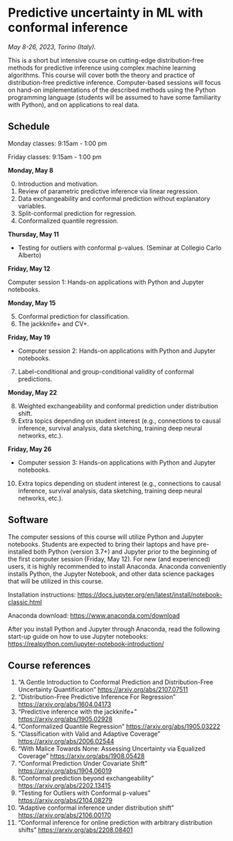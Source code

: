 # Predictive uncertainty in ML with conformal inference
*May 8-26, 2023, Torino (Italy).*

This is a short but intensive course on cutting-edge distribution-free methods for predictive inference using complex machine learning algorithms. This course will cover both the theory and practice of distribution-free predictive inference. Computer-based sessions will focus on hand-on implementations of the described methods using the Python programming language (students will be assumed to have some familiarity with Python), and on applications to real data.

## Schedule

Monday classes: 9:15am - 1:00 pm

Friday classes: 9:15am - 1:00 pm

**Monday, May 8**

0. Introduction and motivation.
1. Review of parametric predictive inference via linear regression.
2. Data exchangeability and conformal prediction without explanatory variables.
3. Split-conformal prediction for regression.
4. Conformalized quantile regression.

**Thursday, May 11**

 - Testing for outliers with conformal p-values. (Seminar at Collegio Carlo Alberto)

**Friday, May 12**

Computer session 1: Hands-on applications with Python and Jupyter notebooks.
 

**Monday, May 15**

5. Conformal prediction for classification.
6. The jackknife+ and CV+.

**Friday, May 19**

- Computer session 2: Hands-on applications with Python and Jupyter notebooks.

7. Label-conditional and group-conditional validity of conformal predictions.

**Monday, May 22**

8. Weighted exchangeability and conformal prediction under distribution shift.
9. Extra topics depending on student interest (e.g., connections to causal inference, survival analysis, data sketching, training deep neural networks, etc.).

**Friday, May 26**

- Computer session 3: Hands-on applications with Python and Jupyter notebooks.

10. Extra topics depending on student interest (e.g., connections to causal inference, survival analysis, data sketching, training deep neural networks, etc.).

## Software

The computer sessions of this course will utilize Python and Jupyter notebooks. Students are expected to bring their laptops and have pre-installed both Python (version 3.7+) and Jupyter prior to the beginning of the first computer session (Friday, May 12).
For new (and experienced) users, it is highly recommended to install Anaconda. Anaconda conveniently installs Python, the Jupyter Notebook, and other data science packages that will be utilized in this course.

Installation instructions: https://docs.jupyter.org/en/latest/install/notebook-classic.html

Anaconda download: https://www.anaconda.com/download 

After you install Python and Jupyter through Anaconda, read the following start-up guide on how to use Jupyter notebooks: https://realpython.com/jupyter-notebook-introduction/



## Course references
1. “A Gentle Introduction to Conformal Prediction and Distribution-Free Uncertainty Quantification” https://arxiv.org/abs/2107.07511
2. “Distribution-Free Predictive Inference For Regression” https://arxiv.org/abs/1604.04173
3. “Predictive inference with the jackknife+” https://arxiv.org/abs/1905.02928
4. “Conformalized Quantile Regression” https://arxiv.org/abs/1905.03222
5. “Classification with Valid and Adaptive Coverage” https://arxiv.org/abs/2006.02544
6. “With Malice Towards None: Assessing Uncertainty via Equalized Coverage” https://arxiv.org/abs/1908.05428
7. “Conformal Prediction Under Covariate Shift” https://arxiv.org/abs/1904.06019
8. “Conformal prediction beyond exchangeability” https://arxiv.org/abs/2202.13415
9. “Testing for Outliers with Conformal p-values” https://arxiv.org/abs/2104.08279
10. “Adaptive conformal inference under distribution shift” https://arxiv.org/abs/2106.00170
11. “Conformal inference for online prediction with arbitrary distribution shifts” https://arxiv.org/abs/2208.08401
